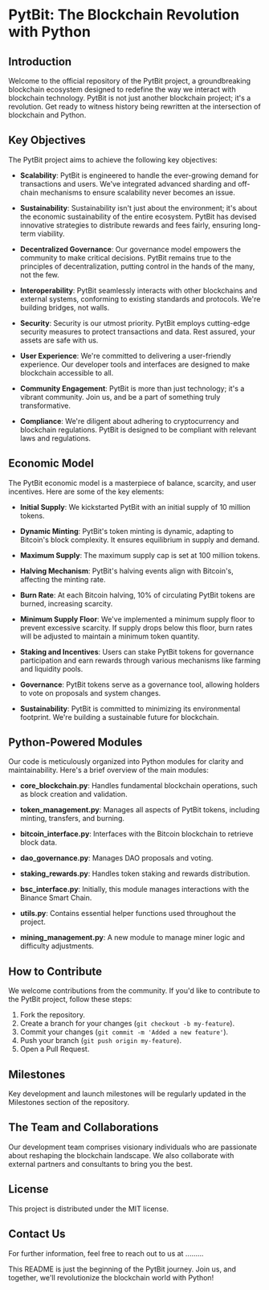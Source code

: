 # PytBit: The Blockchain Revolution with Python

## Introduction
Welcome to the official repository of the PytBit project, a groundbreaking blockchain ecosystem designed to redefine the way we interact with blockchain technology. PytBit is not just another blockchain project; it's a revolution. Get ready to witness history being rewritten at the intersection of blockchain and Python.

## Key Objectives
The PytBit project aims to achieve the following key objectives:
- **Scalability**: PytBit is engineered to handle the ever-growing demand for transactions and users. We've integrated advanced sharding and off-chain mechanisms to ensure scalability never becomes an issue.

- **Sustainability**: Sustainability isn't just about the environment; it's about the economic sustainability of the entire ecosystem. PytBit has devised innovative strategies to distribute rewards and fees fairly, ensuring long-term viability.

- **Decentralized Governance**: Our governance model empowers the community to make critical decisions. PytBit remains true to the principles of decentralization, putting control in the hands of the many, not the few.

- **Interoperability**: PytBit seamlessly interacts with other blockchains and external systems, conforming to existing standards and protocols. We're building bridges, not walls.

- **Security**: Security is our utmost priority. PytBit employs cutting-edge security measures to protect transactions and data. Rest assured, your assets are safe with us.

- **User Experience**: We're committed to delivering a user-friendly experience. Our developer tools and interfaces are designed to make blockchain accessible to all.

- **Community Engagement**: PytBit is more than just technology; it's a vibrant community. Join us, and be a part of something truly transformative.

- **Compliance**: We're diligent about adhering to cryptocurrency and blockchain regulations. PytBit is designed to be compliant with relevant laws and regulations.

## Economic Model
The PytBit economic model is a masterpiece of balance, scarcity, and user incentives. Here are some of the key elements:
- **Initial Supply**: We kickstarted PytBit with an initial supply of 10 million tokens.

- **Dynamic Minting**: PytBit's token minting is dynamic, adapting to Bitcoin's block complexity. It ensures equilibrium in supply and demand.

- **Maximum Supply**: The maximum supply cap is set at 100 million tokens.

- **Halving Mechanism**: PytBit's halving events align with Bitcoin's, affecting the minting rate.

- **Burn Rate**: At each Bitcoin halving, 10% of circulating PytBit tokens are burned, increasing scarcity.

- **Minimum Supply Floor**: We've implemented a minimum supply floor to prevent excessive scarcity. If supply drops below this floor, burn rates will be adjusted to maintain a minimum token quantity.

- **Staking and Incentives**: Users can stake PytBit tokens for governance participation and earn rewards through various mechanisms like farming and liquidity pools.

- **Governance**: PytBit tokens serve as a governance tool, allowing holders to vote on proposals and system changes.

- **Sustainability**: PytBit is committed to minimizing its environmental footprint. We're building a sustainable future for blockchain.

## Python-Powered Modules
Our code is meticulously organized into Python modules for clarity and maintainability. Here's a brief overview of the main modules:
- **core_blockchain.py**: Handles fundamental blockchain operations, such as block creation and validation.

- **token_management.py**: Manages all aspects of PytBit tokens, including minting, transfers, and burning.

- **bitcoin_interface.py**: Interfaces with the Bitcoin blockchain to retrieve block data.

- **dao_governance.py**: Manages DAO proposals and voting.

- **staking_rewards.py**: Handles token staking and rewards distribution.

- **bsc_interface.py**: Initially, this module manages interactions with the Binance Smart Chain.

- **utils.py**: Contains essential helper functions used throughout the project.

- **mining_management.py**: A new module to manage miner logic and difficulty adjustments.

## How to Contribute
We welcome contributions from the community. If you'd like to contribute to the PytBit project, follow these steps:
1. Fork the repository.
2. Create a branch for your changes (`git checkout -b my-feature`).
3. Commit your changes (`git commit -m 'Added a new feature'`).
4. Push your branch (`git push origin my-feature`).
5. Open a Pull Request.

## Milestones
Key development and launch milestones will be regularly updated in the Milestones section of the repository.

## The Team and Collaborations
Our development team comprises visionary individuals who are passionate about reshaping the blockchain landscape. We also collaborate with external partners and consultants to bring you the best.

## License
This project is distributed under the MIT license.

## Contact Us
For further information, feel free to reach out to us at .........

This README is just the beginning of the PytBit journey. Join us, and together, we'll revolutionize the blockchain world with Python!
